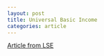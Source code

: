 ```yaml
---
layout: post
title: Universal Basic Income
categories: article
---
```


[Article from LSE](https://fvsch.com/styling-buttons)
